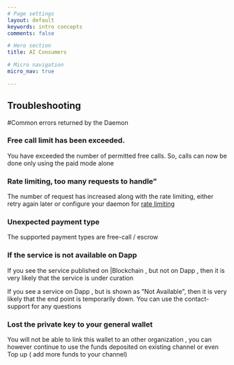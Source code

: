 ```yaml
---
# Page settings
layout: default
keywords: intro concepts
comments: false

# Hero section
title: AI Consumers

# Micro navigation
micro_nav: true

---
```


## Troubleshooting

#Common errors returned by the Daemon

### Free call limit has been exceeded.
You have exceeded the number of permitted free calls. So, calls can now be done only using the paid mode alone 


### Rate limiting, too many requests to handle”
The number of request has increased along with the rate limiting, either retry again later or configure your daemon for [rate limiting](https://github.com/singnet/snet-daemon/tree/master/ratelimit) 

### Unexpected payment type
The supported payment types are free-call / escrow

### If the service is not available on Dapp
If you see the service published on |Blockchain , but not on Dapp , then it is very likely that the service is under curation 

If you see a service on Dapp , but is shown as "Not Available", then it is very likely that the end point is temporarily down. You can use the contact-support for any questions

### Lost the private key to your general wallet
You will not be able to link this wallet to an other organization , you can however
continue to use the funds deposited on existing channel or even Top up ( add more funds to your channel)
